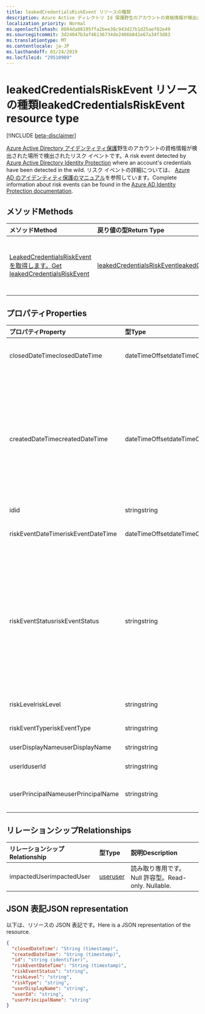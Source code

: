 ```yaml
---
title: leakedCredentialsRiskEvent リソースの種類
description: Azure Active ディレクトリ Id 保護野生のアカウントの資格情報が検出された場所で検出されたリスク イベントです。 リスク イベントの詳細については、Azure AD のアイデンティティ保護のマニュアルを参照しています。
localization_priority: Normal
ms.openlocfilehash: 0884da08195ffa2bee38c943d27b1d25aef02e49
ms.sourcegitcommit: 3d24047b3af46136734de2486b041e67a34f3d83
ms.translationtype: MT
ms.contentlocale: ja-JP
ms.lasthandoff: 01/24/2019
ms.locfileid: "29510989"
---
```

# <a name="leakedcredentialsriskevent-resource-type"></a><span data-ttu-id="ce8fa-104">leakedCredentialsRiskEvent リソースの種類</span><span class="sxs-lookup"><span data-stu-id="ce8fa-104">leakedCredentialsRiskEvent resource type</span></span>

[!INCLUDE [beta-disclaimer](../../includes/beta-disclaimer.md)]

<span data-ttu-id="ce8fa-105">[Azure Active Directory アイデンティティ保護](https://azure.microsoft.com/en-us/documentation/articles/active-directory-identityprotection/)野生のアカウントの資格情報が検出された場所で検出されたリスク イベントです。</span><span class="sxs-lookup"><span data-stu-id="ce8fa-105">A risk event detected by [Azure Active Directory Identity Protection](https://azure.microsoft.com/en-us/documentation/articles/active-directory-identityprotection/) where an account's credentials have been detected in the wild.</span></span> <span data-ttu-id="ce8fa-106">リスク イベントの詳細については、 [Azure AD のアイデンティティ保護のマニュアル](https://azure.microsoft.com/en-us/documentation/articles/active-directory-identityprotection-risk-events-types/)を参照しています。</span><span class="sxs-lookup"><span data-stu-id="ce8fa-106">Complete information about risk events can be found in the [Azure AD Identity Protection documentation](https://azure.microsoft.com/en-us/documentation/articles/active-directory-identityprotection-risk-events-types/).</span></span>


## <a name="methods"></a><span data-ttu-id="ce8fa-107">メソッド</span><span class="sxs-lookup"><span data-stu-id="ce8fa-107">Methods</span></span>

| <span data-ttu-id="ce8fa-108">メソッド</span><span class="sxs-lookup"><span data-stu-id="ce8fa-108">Method</span></span>           | <span data-ttu-id="ce8fa-109">戻り値の型</span><span class="sxs-lookup"><span data-stu-id="ce8fa-109">Return Type</span></span>    |<span data-ttu-id="ce8fa-110">説明</span><span class="sxs-lookup"><span data-stu-id="ce8fa-110">Description</span></span>|
|:---------------|:--------|:----------|
|[<span data-ttu-id="ce8fa-111">LeakedCredentialsRiskEvent を取得します。</span><span class="sxs-lookup"><span data-stu-id="ce8fa-111">Get leakedCredentialsRiskEvent</span></span>](../api/leakedcredentialsriskevent-get.md) | [<span data-ttu-id="ce8fa-112">leakedCredentialsRiskEvent</span><span class="sxs-lookup"><span data-stu-id="ce8fa-112">leakedCredentialsRiskEvent</span></span>](leakedcredentialsriskevent.md) |<span data-ttu-id="ce8fa-113">LeakedCredentialsRiskEvent オブジェクトのプロパティと関係を参照してください。</span><span class="sxs-lookup"><span data-stu-id="ce8fa-113">Read properties and relationships of leakedCredentialsRiskEvent object.</span></span>|

## <a name="properties"></a><span data-ttu-id="ce8fa-114">プロパティ</span><span class="sxs-lookup"><span data-stu-id="ce8fa-114">Properties</span></span>
| <span data-ttu-id="ce8fa-115">プロパティ</span><span class="sxs-lookup"><span data-stu-id="ce8fa-115">Property</span></span>     | <span data-ttu-id="ce8fa-116">型</span><span class="sxs-lookup"><span data-stu-id="ce8fa-116">Type</span></span>   |<span data-ttu-id="ce8fa-117">説明</span><span class="sxs-lookup"><span data-stu-id="ce8fa-117">Description</span></span>|
|:---------------|:--------|:----------|
|<span data-ttu-id="ce8fa-118">closedDateTime</span><span class="sxs-lookup"><span data-stu-id="ce8fa-118">closedDateTime</span></span>|<span data-ttu-id="ce8fa-119">dateTimeOffset</span><span class="sxs-lookup"><span data-stu-id="ce8fa-119">dateTimeOffset</span></span>| <span data-ttu-id="ce8fa-120">リスク イベントが終了したときの日時</span><span class="sxs-lookup"><span data-stu-id="ce8fa-120">The date and time that the risk event was closed</span></span>|
|<span data-ttu-id="ce8fa-121">createdDateTime</span><span class="sxs-lookup"><span data-stu-id="ce8fa-121">createdDateTime</span></span>|<span data-ttu-id="ce8fa-122">dateTimeOffset</span><span class="sxs-lookup"><span data-stu-id="ce8fa-122">dateTimeOffset</span></span>| <span data-ttu-id="ce8fa-123">日付とイベントが作成された時刻です。</span><span class="sxs-lookup"><span data-stu-id="ce8fa-123">The date and time that the risk event was created.</span></span> <span data-ttu-id="ce8fa-124">以上のリスク イベント自体の日付と時刻を常にです。</span><span class="sxs-lookup"><span data-stu-id="ce8fa-124">This is always greater than or equal to the datetime of the risk event itself.</span></span> <span data-ttu-id="ce8fa-125">これは、リスク イベントを照会するときにフィルターとして使用する適切なプロパティです。</span><span class="sxs-lookup"><span data-stu-id="ce8fa-125">This is the correct property to use as a filter when querying risk events.</span></span>|
|<span data-ttu-id="ce8fa-126">id</span><span class="sxs-lookup"><span data-stu-id="ce8fa-126">id</span></span>|<span data-ttu-id="ce8fa-127">string</span><span class="sxs-lookup"><span data-stu-id="ce8fa-127">string</span></span>| <span data-ttu-id="ce8fa-128">読み取り専用</span><span class="sxs-lookup"><span data-stu-id="ce8fa-128">Read-only</span></span>|
|<span data-ttu-id="ce8fa-129">riskEventDateTime</span><span class="sxs-lookup"><span data-stu-id="ce8fa-129">riskEventDateTime</span></span>|<span data-ttu-id="ce8fa-130">dateTimeOffset</span><span class="sxs-lookup"><span data-stu-id="ce8fa-130">dateTimeOffset</span></span>| <span data-ttu-id="ce8fa-131">リスク イベントが発生したときの日時</span><span class="sxs-lookup"><span data-stu-id="ce8fa-131">The date and time when the risk event occurred</span></span>|
|<span data-ttu-id="ce8fa-132">riskEventStatus</span><span class="sxs-lookup"><span data-stu-id="ce8fa-132">riskEventStatus</span></span>|<span data-ttu-id="ce8fa-133">string</span><span class="sxs-lookup"><span data-stu-id="ce8fa-133">string</span></span>| <span data-ttu-id="ce8fa-134">可能な値は、`active`、`remediated`、`dismissedAsFixed`、`dismissedAsFalsePositive`、`dismissedAsIgnore`、`loginBlocked`、`closedMfaAuto`、`closedMultipleReasons` です。</span><span class="sxs-lookup"><span data-stu-id="ce8fa-134">Possible values are: `active`, `remediated`, `dismissedAsFixed`, `dismissedAsFalsePositive`, `dismissedAsIgnore`, `loginBlocked`, `closedMfaAuto`, `closedMultipleReasons`.</span></span>|
|<span data-ttu-id="ce8fa-135">riskLevel</span><span class="sxs-lookup"><span data-stu-id="ce8fa-135">riskLevel</span></span>|<span data-ttu-id="ce8fa-136">string</span><span class="sxs-lookup"><span data-stu-id="ce8fa-136">string</span></span>| <span data-ttu-id="ce8fa-137">使用可能な値: `low`、`medium`、`high`。</span><span class="sxs-lookup"><span data-stu-id="ce8fa-137">Possible values are: `low`, `medium`, `high`.</span></span>|
|<span data-ttu-id="ce8fa-138">riskEventType</span><span class="sxs-lookup"><span data-stu-id="ce8fa-138">riskEventType</span></span>|<span data-ttu-id="ce8fa-139">string</span><span class="sxs-lookup"><span data-stu-id="ce8fa-139">string</span></span>| <span data-ttu-id="ce8fa-140">リスクの種類</span><span class="sxs-lookup"><span data-stu-id="ce8fa-140">The type of risk</span></span>|
|<span data-ttu-id="ce8fa-141">userDisplayName</span><span class="sxs-lookup"><span data-stu-id="ce8fa-141">userDisplayName</span></span>|<span data-ttu-id="ce8fa-142">string</span><span class="sxs-lookup"><span data-stu-id="ce8fa-142">string</span></span>| <span data-ttu-id="ce8fa-143">リスクのユーザーの名前</span><span class="sxs-lookup"><span data-stu-id="ce8fa-143">The name of the user at risk</span></span>|
|<span data-ttu-id="ce8fa-144">userId</span><span class="sxs-lookup"><span data-stu-id="ce8fa-144">userId</span></span>|<span data-ttu-id="ce8fa-145">string</span><span class="sxs-lookup"><span data-stu-id="ce8fa-145">string</span></span>| <span data-ttu-id="ce8fa-146">リスクのユーザーの id</span><span class="sxs-lookup"><span data-stu-id="ce8fa-146">The id of the user at risk</span></span>|
|<span data-ttu-id="ce8fa-147">userPrincipalName</span><span class="sxs-lookup"><span data-stu-id="ce8fa-147">userPrincipalName</span></span>|<span data-ttu-id="ce8fa-148">string</span><span class="sxs-lookup"><span data-stu-id="ce8fa-148">string</span></span>| <span data-ttu-id="ce8fa-149">リスクのユーザーのユーザー プリンシパル名</span><span class="sxs-lookup"><span data-stu-id="ce8fa-149">The user principal name of the user at risk</span></span>|

## <a name="relationships"></a><span data-ttu-id="ce8fa-150">リレーションシップ</span><span class="sxs-lookup"><span data-stu-id="ce8fa-150">Relationships</span></span>
| <span data-ttu-id="ce8fa-151">リレーションシップ</span><span class="sxs-lookup"><span data-stu-id="ce8fa-151">Relationship</span></span> | <span data-ttu-id="ce8fa-152">型</span><span class="sxs-lookup"><span data-stu-id="ce8fa-152">Type</span></span>   |<span data-ttu-id="ce8fa-153">説明</span><span class="sxs-lookup"><span data-stu-id="ce8fa-153">Description</span></span>|
|:---------------|:--------|:----------|
|<span data-ttu-id="ce8fa-154">impactedUser</span><span class="sxs-lookup"><span data-stu-id="ce8fa-154">impactedUser</span></span>|[<span data-ttu-id="ce8fa-155">user</span><span class="sxs-lookup"><span data-stu-id="ce8fa-155">user</span></span>](user.md)| <span data-ttu-id="ce8fa-p104">読み取り専用です。Null 許容型。</span><span class="sxs-lookup"><span data-stu-id="ce8fa-p104">Read-only. Nullable.</span></span>|

## <a name="json-representation"></a><span data-ttu-id="ce8fa-158">JSON 表記</span><span class="sxs-lookup"><span data-stu-id="ce8fa-158">JSON representation</span></span>

<span data-ttu-id="ce8fa-159">以下は、リソースの JSON 表記です。</span><span class="sxs-lookup"><span data-stu-id="ce8fa-159">Here is a JSON representation of the resource.</span></span>

<!-- {
  "blockType": "resource",
  "optionalProperties": [

  ],
  "@odata.type": "microsoft.graph.leakedCredentialsRiskEvent"
}-->

```json
{
  "closedDateTime": "String (timestamp)",
  "createdDateTime": "String (timestamp)",
  "id": "string (identifier)",
  "riskEventDateTime": "String (timestamp)",
  "riskEventStatus": "string",
  "riskLevel": "string",
  "riskType": "string",
  "userDisplayName": "string",
  "userId": "string",
  "userPrincipalName": "string"
}

```

<!-- uuid: 8fcb5dbc-d5aa-4681-8e31-b001d5168d79
2015-10-25 14:57:30 UTC -->
<!--
{
  "type": "#page.annotation",
  "description": "leakedCredentialsRiskEvent resource",
  "keywords": "",
  "section": "documentation",
  "tocPath": "",
  "suppressions": [
    "Error: /api-reference/beta/resources/leakedcredentialsriskevent.md:\r\n      Exception processing links.\r\n    System.ArgumentException: Link Definition was null. Link text: !INCLUDE [beta-disclaimer](../../includes/beta-disclaimer.md)\r\n      at ApiDoctor.Validation.DocFile.get_LinkDestinations()\r\n      at ApiDoctor.Validation.DocSet.ValidateLinks(Boolean includeWarnings, String[] relativePathForFiles, IssueLogger issues, Boolean requireFilenameCaseMatch, Boolean printOrphanedFiles)"
  ]
}
-->
